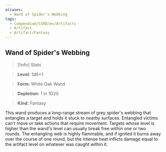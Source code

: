 ```yaml
---
aliases:
  - Wand of Spider's Webbing
tags:
  - Compendium/CSRD/en/Artifacts
  - Artifact
  - Artifact/Fantasy
---
```

  
    
## Wand of Spider's Webbing    
>[!info] Stats    
> **Level:** 1d6+1    
> **Form:** White Oak Wand    
> **Depletion:** 1 in 1D20    
> **Kind:** Fantasy  
    
This wand produces a long-range stream of grey spider's webbing that entangles a target and holds it stuck to nearby surfaces. Entangled victims can't move or take actions that require movement. Targets whose level is higher than the wand's level can usually break free within one or two rounds. The entangling web is highly flammable, and if ignited it burns away over the course of one round, but the intense heat inflicts damage equal to the artifact level on whatever was caught within it.